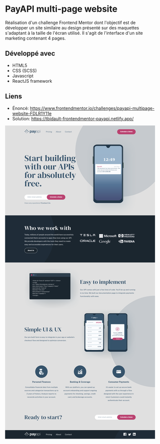 # PayAPI multi-page website
Réalisation d'un challenge Frontend Mentor dont l'objectif est de développer un site similaire au design présenté sur des maquettes s'adaptant à la taille de l'écran utilisé.
Il s'agit de l'interface d'un site marketing contenant 4 pages.


## Développé avec

- HTML5
- CSS (SCSS)
- Javascript
- ReactJS framework


## Liens

- Énoncé: https://www.frontendmentor.io/challenges/payapi-multipage-website-FDLR1Y11e
- Solution: https://tbidault-frontendmentor-payapi.netlify.app/

![Image text](/screenshot.png)